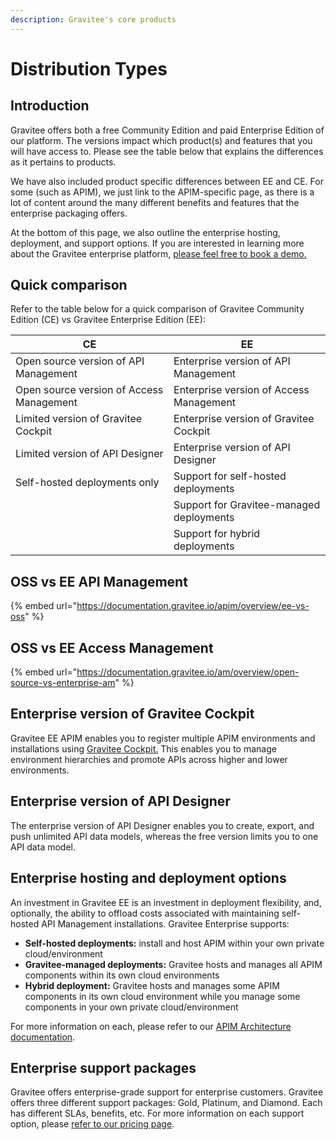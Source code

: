 ```yaml
---
description: Gravitee's core products
---
```


# Distribution Types

## Introduction

Gravitee offers both a free Community Edition and paid Enterprise Edition of our platform. The versions impact which product(s) and features that you will have access to. Please see the table below that explains the differences as it pertains to products.

We have also included product specific differences between EE and CE. For some (such as APIM), we just link to the APIM-specific page, as there is a lot of content around the many different benefits and features that the enterprise packaging offers.

At the bottom of this page, we also outline the enterprise hosting, deployment, and support options. If you are interested in learning more about the Gravitee enterprise platform, [please feel free to book a demo.](https://www.gravitee.io/demo)

## Quick comparison

Refer to the table below for a quick comparison of Gravitee Community Edition (CE) vs Gravitee Enterprise Edition (EE):

| CE                                       | EE                                       |
| ---------------------------------------- | ---------------------------------------- |
| Open source version of API Management    | Enterprise version of API Management     |
| Open source version of Access Management | Enterprise version of Access Management  |
| Limited version of Gravitee Cockpit      | Enterprise version of Gravitee Cockpit   |
| Limited version of API Designer          | Enterprise version of API Designer       |
| Self-hosted deployments only             | Support for self-hosted deployments      |
|                                          | Support for Gravitee-managed deployments |
|                                          | Support for hybrid deployments           |

## OSS vs EE API Management

{% embed url="https://documentation.gravitee.io/apim/overview/ee-vs-oss" %}

## OSS vs EE Access Management

{% embed url="https://documentation.gravitee.io/am/overview/open-source-vs-enterprise-am" %}

## Enterprise version of Gravitee Cockpit

Gravitee EE APIM enables you to register multiple APIM environments and installations using [Gravitee Cockpit.](https://documentation.gravitee.io/gravitee-cloud) This enables you to manage environment hierarchies and promote APIs across higher and lower environments.

## Enterprise version of API Designer

The enterprise version of API Designer enables you to create, export, and push unlimited API data models, whereas the free version limits you to one API data model.

## Enterprise hosting and deployment options

An investment in Gravitee EE is an investment in deployment flexibility, and, optionally, the ability to offload costs associated with maintaining self-hosted API Management installations. Gravitee Enterprise supports:

* **Self-hosted deployments:** install and host APIM within your own private cloud/environment
* **Gravitee-managed deployments:** Gravitee hosts and manages all APIM components within its own cloud environments
* **Hybrid deployment:** Gravitee hosts and manages some APIM components in its own cloud environment while you manage some components in your own private cloud/environment

For more information on each, please refer to our [APIM Architecture documentation](https://documentation.gravitee.io/apim/overview/apim-architecture).

## Enterprise support packages

Gravitee offers enterprise-grade support for enterprise customers. Gravitee offers three different support packages: Gold, Platinum, and Diamond. Each has different SLAs, benefits, etc. For more information on each support option, please [refer to our pricing page](https://www.gravitee.io/pricing).
